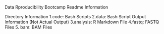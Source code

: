 Data Rproducibility Bootcamp Readme Information

Directory Information
1.code: Bash Scripts
2.data: Bash Script Output Information (Not Actual Output)
3.analysis: R Markdown File
4.fastq: FASTQ Files
5. bam: BAM Files

